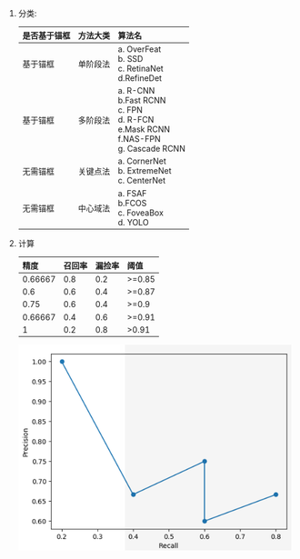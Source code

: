 <!--
 * @Author: Liu Weilong
 * @Date: 2021-06-05 23:30:17
 * @LastEditors: Liu Weilong
 * @LastEditTime: 2021-06-06 23:50:05
 * @Description: 
-->
1. 分类:
   
    是否基于锚框|方法大类|算法名|
    ----|----|----
    基于锚框|单阶段法|a. OverFeat<br>b. SSD <br> c. RetinaNet<br>d.RefineDet|
    基于锚框|多阶段法|a. R-CNN<br>b.Fast RCNN<br>c. FPN <br>d. R-FCN <br>e.Mask RCNN <br>f.NAS-FPN <br>g. Cascade RCNN |
    无需锚框|关键点法|a. CornerNet<br> b. ExtremeNet <br>c. CenterNet|
    无需锚框|中心域法|a. FSAF<br> b.FCOS<br> c. FoveaBox<br> d. YOLO|

2. 计算
   
    精度|召回率|漏捡率|阈值
    ----|---|---|-----
    0.66667|0.8|0.2|>=0.85
    0.6|0.6|0.4|>=0.87
    0.75|0.6|0.4|>=0.9
    0.66667|0.4|0.6|>=0.91
    1|0.2|0.8|>0.91
    
    ![](./pic/13.png)